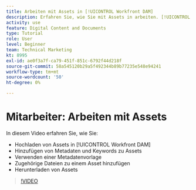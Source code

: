 ```yaml
---
title: Arbeiten mit Assets in [!UICONTROL Workfront DAM]
description: Erfahren Sie, wie Sie mit Assets in arbeiten. [!UICONTROL Workfront DAM].
activity: use
feature: Digital Content and Documents
type: Tutorial
role: User
level: Beginner
team: Technical Marketing
kt: 8995
exl-id: ae0f3a7f-ca79-451f-851c-6792f44d218f
source-git-commit: 58a545120b29a5f492344b89b77235e548e94241
workflow-type: tm+mt
source-wordcount: '50'
ht-degree: 0%

---
```


# Mitarbeiter: Arbeiten mit Assets

In diesem Video erfahren Sie, wie Sie:

* Hochladen von Assets in [!UICONTROL Workfront DAM]
* Hinzufügen von Metadaten und Keywords zu Assets
* Verwenden einer Metadatenvorlage
* Zugehörige Dateien zu einem Asset hinzufügen
* Herunterladen von Assets

>[!VIDEO](https://video.tv.adobe.com/v/335255/?quality=12)

